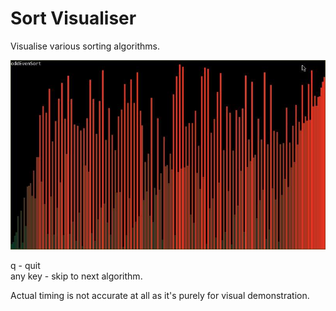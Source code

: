 # Sort Visualiser
Visualise various sorting algorithms.

![Example](/example.jpg)

q - quit  
any key - skip to next algorithm.

Actual timing is not accurate at all as it's purely for visual demonstration.
